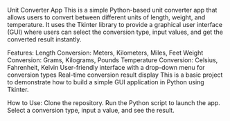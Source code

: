 Unit Converter App
This is a simple Python-based unit converter app that allows users to convert between different units of length, weight, and temperature. It uses the Tkinter library to provide a graphical user interface (GUI) where users can select the conversion type, input values, and get the converted result instantly.

Features:
Length Conversion: Meters, Kilometers, Miles, Feet
Weight Conversion: Grams, Kilograms, Pounds
Temperature Conversion: Celsius, Fahrenheit, Kelvin
User-friendly interface with a drop-down menu for conversion types
Real-time conversion result display
This is a basic project to demonstrate how to build a simple GUI application in Python using Tkinter.

How to Use:
Clone the repository.
Run the Python script to launch the app.
Select a conversion type, input a value, and see the result.
